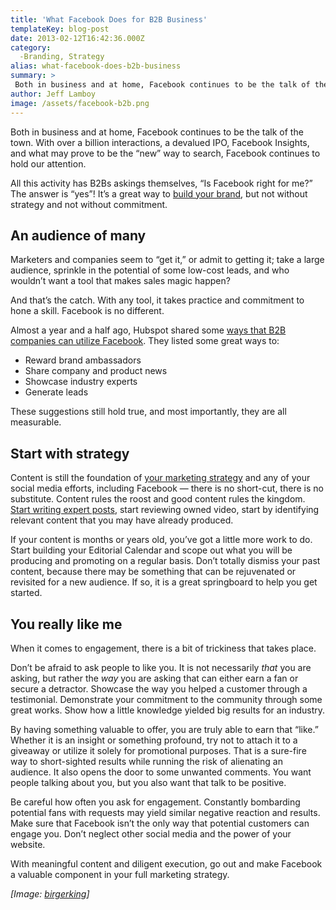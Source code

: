 ```yaml
---
title: 'What Facebook Does for B2B Business'
templateKey: blog-post
date: 2013-02-12T16:42:36.000Z
category: 
  -Branding, Strategy
alias: what-facebook-does-b2b-business
summary: > 
 Both in business and at home, Facebook continues to be the talk of the town. With over a billion interactions, a devalued IPO, Facebook Insights, and what may prove to be the "new" way to search, Facebook continues to hold our attention.
author: Jeff Lamboy
image: /assets/facebook-b2b.png
---
```


Both in business and at home, Facebook continues to be the talk of the town. With over a billion interactions, a devalued IPO, Facebook Insights, and what may prove to be the “new” way to search, Facebook continues to hold our attention.

All this activity has B2Bs askings themselves, “Is Facebook right for me?” The answer is “yes”! It’s a great way to [build your brand](/insights/its-not-strategy-until-you-brand-it), but not without strategy and not without commitment.

An audience of many
-------------------

Marketers and companies seem to “get it,” or admit to getting it; take a large audience, sprinkle in the potential of some low-cost leads, and who wouldn’t want a tool that makes sales magic happen?

And that’s the catch. With any tool, it takes practice and commitment to hone a skill. Facebook is no different.

Almost a year and a half ago, Hubspot shared some [ways that B2B companies can utilize Facebook](http://blog.hubspot.com/blog/tabid/6307/bid/25498/6-Ways-B2B-Companies-Are-Using-Facebook.aspx). They listed some great ways to:

*   Reward brand ambassadors
*   Share company and product news
*   Showcase industry experts
*   Generate leads

These suggestions still hold true, and most importantly, they are all measurable.

Start with strategy
-------------------

Content is still the foundation of [your marketing strategy](/insights/marketing-begins-strategy) and any of your social media efforts, including Facebook — there is no short-cut, there is no substitute. Content rules the roost and good content rules the kingdom. [Start writing expert posts](/insights/blogging-your-marketing-foundation), start reviewing owned video, start by identifying relevant content that you may have already produced.

If your content is months or years old, you’ve got a little more work to do. Start building your Editorial Calendar and scope out what you will be producing and promoting on a regular basis. Don’t totally dismiss your past content, because there may be something that can be rejuvenated or revisited for a new audience. If so, it is a great springboard to help you get started.

You really like me
------------------

When it comes to engagement, there is a bit of trickiness that takes place.

Don’t be afraid to ask people to like you. It is not necessarily _that_ you are asking, but rather the _way_ you are asking that can either earn a fan or secure a detractor. Showcase the way you helped a customer through a testimonial. Demonstrate your commitment to the community through some great works. Show how a little knowledge yielded big results for an industry.

By having something valuable to offer, you are truly able to earn that “like.” Whether it is an insight or something profound, try not to attach it to a giveaway or utilize it solely for promotional purposes. That is a sure-fire way to short-sighted results while running the risk of alienating an audience. It also opens the door to some unwanted comments. You want people talking about you, but you also want that talk to be positive.

Be careful how often you ask for engagement. Constantly bombarding potential fans with requests may yield similar negative reaction and results. Make sure that Facebook isn’t the only way that potential customers can engage you. Don’t neglect other social media and the power of your website.

With meaningful content and diligent execution, go out and make Facebook a valuable component in your full marketing strategy.

_\[Image: [birgerking](http://www.flickr.com/photos/birgerking/5600215736/)\]_